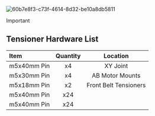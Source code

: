 
![60b7e8f3-c73f-4614-8d32-be10a8db5811](https://github.com/user-attachments/assets/9ddeeaf0-aaea-4312-a93d-bcf655bb390a)

>[!important]
> ## Tensioner Hardware List

 
| Item              | Quantity |   Location | 
| :---------------- | :------: |  :------: | 
| m5x40mm Pin       |   x4   |  XY Joint |
| m5x30mm Pin       |   x4   |  AB Motor Mounts |
| m5x18mm Pin       |   x2   |  Front Belt Tensioners| 
| m5x40mm Pin       |   x24   | 
| m5x40mm Pin       |   x24   | 





